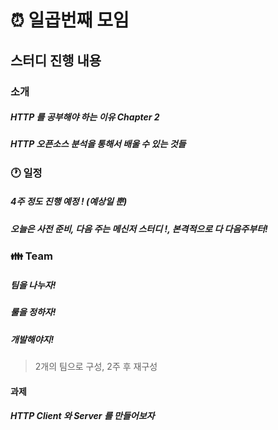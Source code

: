 # :alarm_clock: 일곱번째 모임

## 스터디 진행 내용

### 소개

##### HTTP 를 공부해야 하는 이유 Chapter 2

##### HTTP 오픈소스 분석을 통해서 배울 수 있는 것들

### :clock1: 일정

##### 4주 정도 진행 예정 ! (예상일 뿐)

##### 오늘은 사전 준비, 다음 주는 메신저 스터디 !, 본격적으로 다 다음주부터!

### :family: Team

##### 팀을 나누자!

##### 룰을 정하자!

##### 개발해야지!

> 2개의 팀으로 구성, 2주 후 재구성

#### 과제

##### HTTP Client 와 Server 를 만들어보자


